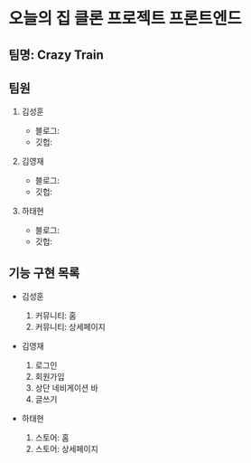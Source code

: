 # 오늘의 집 클론 프로젝트 프론트엔드

## 팀명: Crazy Train

## 팀원

1. 김성훈

   - 블로그:
   - 깃헙:

2. 김영재

   - 블로그:
   - 깃헙:

3. 하태현

   - 블로그:
   - 깃헙:

## 기능 구현 목록

- 김성훈

  1. 커뮤니티: 홈
  2. 커뮤니티: 상세페이지

- 김영재

  1. 로그인
  2. 회원가입
  3. 상단 네비게이션 바
  4. 글쓰기

- 하태현

  1. 스토어: 홈
  2. 스토어: 상세페이지
